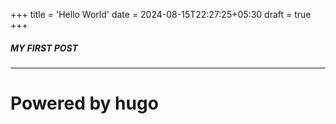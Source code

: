 +++
title = 'Hello World'
date = 2024-08-15T22:27:25+05:30
draft = true
+++


##### MY FIRST POST
---
# Powered by hugo 
